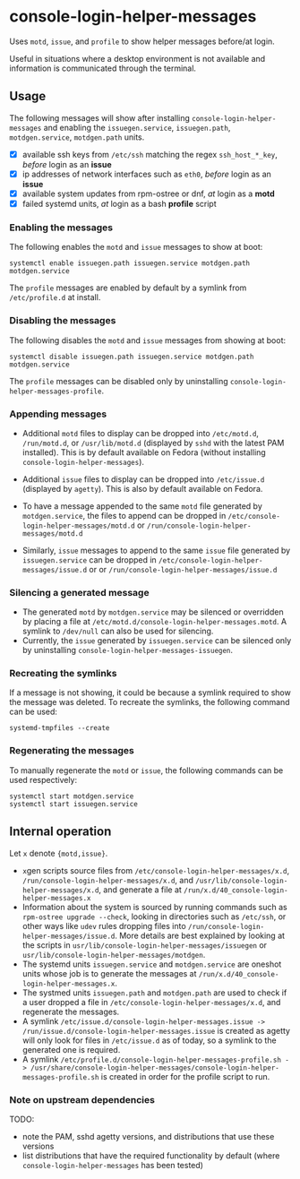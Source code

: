 # console-login-helper-messages

Uses `motd`, `issue`, and `profile` to show helper messages before/at login.

Useful in situations where a desktop environment is not available and information is communicated through the terminal.

## Usage

The following messages will show after installing `console-login-helper-messages` and enabling the `issuegen.service`, `issuegen.path`, `motdgen.service`, `motdgen.path` units.

- [x] available ssh keys from `/etc/ssh` matching the regex `ssh_host_*_key`, _before_ login as an **issue**
- [x] ip addresses of network interfaces such as `eth0`, _before_ login as an **issue**
- [x] available system updates from rpm-ostree or dnf, _at_ login as a **motd**
- [x] failed systemd units, _at_ login as a bash **profile** script

### Enabling the messages

The following enables the `motd` and `issue` messages to show at boot:

```
systemctl enable issuegen.path issuegen.service motdgen.path motdgen.service
```

The `profile` messages are enabled by default by a symlink from `/etc/profile.d` at install.

### Disabling the messages

The following disables the `motd` and `issue`  messages from showing at boot:

```
systemctl disable issuegen.path issuegen.service motdgen.path motdgen.service
```

The `profile` messages can be disabled only by uninstalling `console-login-helper-messages-profile`.

### Appending messages

- Additional `motd` files to display can be dropped into `/etc/motd.d`, `/run/motd.d`, or `/usr/lib/motd.d` (displayed by `sshd` with the latest PAM installed). This is by default available on Fedora (without installing `console-login-helper-messages`).
- Additional `issue` files to display can be dropped into `/etc/issue.d` (displayed by `agetty`). This is also by default available on Fedora.

- To have a message appended to the same `motd` file generated by `motdgen.service`, the files to append can be dropped in `/etc/console-login-helper-messages/motd.d` or `/run/console-login-helper-messages/motd.d`
- Similarly, `issue` messages to append to the same `issue` file generated by `issuegen.service` can be dropped in `/etc/console-login-helper-messages/issue.d` or  or `/run/console-login-helper-messages/issue.d`

### Silencing a generated message

- The generated `motd` by `motdgen.service` may be silenced or overridden by placing a file at `/etc/motd.d/console-login-helper-messages.motd`. A symlink to `/dev/null` can also be used for silencing.
- Currently, the `issue` generated by `issuegen.service` can be silenced only by uninstalling `console-login-helper-messages-issuegen`.

### Recreating the symlinks

If a message is not showing, it could be because a symlink required to show the message was deleted. To recreate the symlinks, the following command can be used:

```
systemd-tmpfiles --create
```

### Regenerating the messages

To manually regenerate the `motd` or `issue`, the following commands can be used respectively:

```
systemctl start motdgen.service
systemctl start issuegen.service
```

## Internal operation

Let `x` denote `{motd,issue}`.
- `x`gen scripts source files from `/etc/console-login-helper-messages/x.d`, `/run/console-login-helper-messages/x.d`, and `/usr/lib/console-login-helper-messages/x.d`, and generate a file at `/run/x.d/40_console-login-helper-messages.x`
- Information about the system is sourced by running commands such as `rpm-ostree upgrade --check`, looking in directories such as `/etc/ssh`, or other ways like `udev` rules dropping files into `/run/console-login-helper-messages/issue.d`. More details are best explained by looking at the scripts in `usr/lib/console-login-helper-messages/issuegen` or `usr/lib/console-login-helper-messages/motdgen`.
- The systemd units `issuegen.service` and `motdgen.service` are oneshot units whose job is to generate the messages at `/run/x.d/40_console-login-helper-messages.x`.
- The systmed units `issuegen.path` and `motdgen.path` are used to check if a user dropped a file in `/etc/console-login-helper-messages/x.d`, and regenerate the messages.
- A symlink `/etc/issue.d/console-login-helper-messages.issue -> /run/issue.d/console-login-helper-messages.issue` is created as agetty will only look for files in `/etc/issue.d` as of today, so a symlink to the generated one is required.
- A symlink `/etc/profile.d/console-login-helper-messages-profile.sh -> /usr/share/console-login-helper-messages/console-login-helper-messages-profile.sh` is created in order for the profile script to run.

### Note on upstream dependencies

TODO:
 - note the PAM, sshd agetty versions, and distributions that use these versions
 - list distributions that have the required functionality by default (where `console-login-helper-messages` has been tested)
